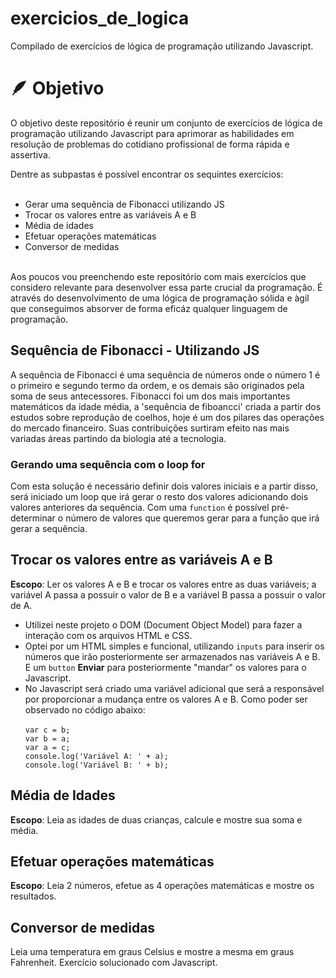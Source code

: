 # exercicios_de_logica
Compilado de exercícios de lógica de programação utilizando Javascript.
# 🪶 Objetivo
<p>O objetivo deste repositório é reunir um conjunto de exercícios de lógica de programação utilizando Javascript para aprimorar as habilidades em resolução de problemas do cotidiano profissional de forma rápida e assertiva.</p> Dentre as subpastas é possível encontrar os sequintes exercícios:<br></br>

<ul>
  <li>Gerar uma sequência de Fibonacci utilizando JS</li>
  <li>Trocar os valores entre as variáveis A e B</li> 
  <li>Média de idades</li>
  <li>Efetuar operações matemáticas</li>
  <li>Conversor de medidas</li><br>
</ul>

<p>Aos poucos vou preenchendo este repositório com mais exercícios que considero relevante para desenvolver essa parte crucial da programação. É através do desenvolvimento de uma lógica de programação sólida e àgil que conseguimos absorver de forma eficáz qualquer linguagem de programação.

<h2>Sequência de Fibonacci - Utilizando JS</h2>
<p>A sequência de Fibonacci é uma sequência de números onde o número 1 é o primeiro e segundo termo da ordem, e os demais são originados pela soma de seus antecessores. Fibonacci foi um dos mais importantes matemáticos da idade média, a 'sequência de fiboancci' criada a partir dos estudos sobre reprodução de coelhos, hoje é um dos pilares das operações do mercado financeiro. Suas contribuições surtiram efeito nas mais variadas áreas partindo da biologia até a tecnologia.</p>
<h3>Gerando uma sequência com o loop for</h3>
<p>Com esta solução é necessário definir dois valores iniciais e a partir disso, será iniciado um loop que irá gerar o resto dos valores adicionando dois valores anteriores da sequência. Com uma <code>function</code> é possível pré-determinar o número de valores que queremos gerar para a função que irá gerar a sequência.

<h2>Trocar os valores entre as variáveis A e B</h2>
<p><b>Escopo</b>: Ler os valores A e B e trocar os valores entre as duas variáveis; a variável A passa a possuir o valor de B e a variável B passa a possuir o valor de A.</p>
 
<ul>
  <li>Utilizei neste projeto o DOM (Document Object Model) para fazer a interação com os arquivos HTML e CSS. </li>
  <li>Optei por um HTML simples e funcional, utilizando <code>inputs</code> para inserir os números que irão posteriormente ser armazenados nas variáveis A e B. E um <code>button</code> <b>Enviar</b> para posteriormente "mandar" os valores para o Javascript.</li>
  <li>No Javascript será criado uma variável adicional que será a responsável por proporcionar a mudança entre os valores A e B. Como poder ser observado no código abaixo:</li><br>
  <code>var c = b;</code> <br>
  <code>var b = a;</code> <br>
  <code>var a = c;</code> <br>
  <code>console.log('Variável A: ' + a);</code> <br>
  <code>console.log('Variável B: ' + b);</code> <br>  
</ul>

<h2>Média de Idades</h2>
<p><b>Escopo</b>: Leia as idades de duas crianças, calcule e mostre sua soma e média.</p>
<h2>Efetuar operações matemáticas</h2>
<p><b>Escopo</b>: Leia 2 números, efetue as 4 operações matemáticas e mostre os resultados.

<h2>Conversor de medidas</h2>
<p>Leia uma temperatura em graus Celsius e mostre a mesma em graus Fahrenheit. Exercício solucionado com Javascript.</p>

